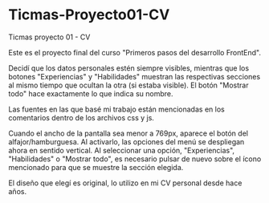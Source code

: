 # Ticmas-Proyecto01-CV
Ticmas proyecto 01 - CV

Este es el proyecto final del curso "Primeros pasos del desarrollo FrontEnd".

Decidí que los datos personales estén siempre visibles, mientras que los botones
"Experiencias" y "Habilidades" muestran las respectivas secciones al mismo tiempo
que ocultan la otra (si estaba visible).
El botón "Mostrar todo" hace exactamente lo que indica su nombre.

Las fuentes en las que basé mi trabajo están mencionadas en los comentarios dentro
de los archivos css y js.

Cuando el ancho de la pantalla sea menor a 769px, aparece el botón del alfajor/hamburguesa.
Al activarlo, las opciones del menú se despliegan ahora en sentido vertical.
Al seleccionar una opción, "Experiencias", "Habilidades" o "Mostrar todo", es necesario pulsar
de nuevo sobre el ícono mencionado para que se muestre la sección elegida. 

El diseño que elegí es original, lo utilizo en mi CV personal desde hace años. 
